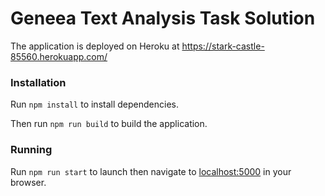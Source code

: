 # Geneea Text Analysis Task Solution

The application is deployed on Heroku at <https://stark-castle-85560.herokuapp.com/>

### Installation

Run `npm install` to install dependencies.

Then run `npm run build` to build the application.

### Running

Run `npm run start` to launch then navigate to <localhost:5000> in your browser.